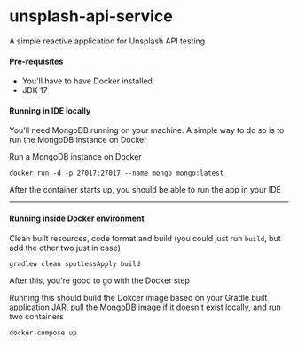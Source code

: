 # unsplash-api-service

A simple reactive application for Unsplash API testing

#### Pre-requisites

* You'll have to have Docker installed
* JDK 17

#### Running in IDE locally

You'll need MongoDB running on your machine. A simple way to do so is to run the MongoDB instance on Docker

Run a MongoDB instance on Docker

```
docker run -d -p 27017:27017 --name mongo mongo:latest
```

After the container starts up, you should be able to run the app in your IDE

---

#### Running inside Docker environment

Clean built resources, code format and build (you could just run ```build```, but add the other two just in case)

```
gradlew clean spotlessApply build 
```

After this, you're good to go with the Docker step

Running this should build the Dokcer image based on your Gradle built application JAR, pull the MongoDB image if it
doesn't exist locally, and run two containers

```
docker-compose up
```



